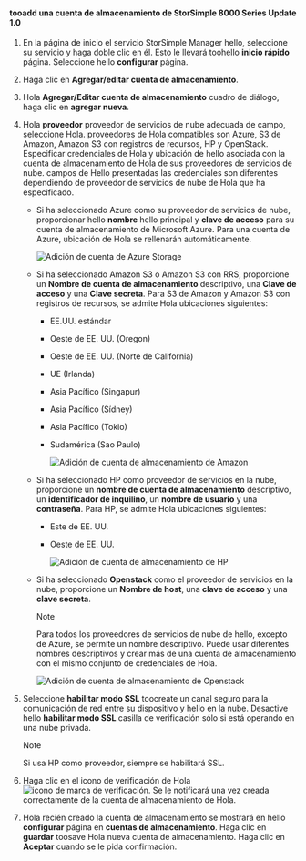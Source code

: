 <!--author=alkohli last changed: 9/17/15-->

#### <a name="tooadd-a-storage-account-in-storsimple-8000-series-update-10"></a>tooadd una cuenta de almacenamiento de StorSimple 8000 Series Update 1.0
1. En la página de inicio el servicio StorSimple Manager hello, seleccione su servicio y haga doble clic en él. Esto le llevará toohello **inicio rápido** página. Seleccione hello **configurar** página.
2. Haga clic en **Agregar/editar cuenta de almacenamiento**.
3. Hola **Agregar/Editar cuenta de almacenamiento** cuadro de diálogo, haga clic en **agregar nueva**.
4. Hola **proveedor** proveedor de servicios de nube adecuada de campo, seleccione Hola. proveedores de Hola compatibles son Azure, S3 de Amazon, Amazon S3 con registros de recursos, HP y OpenStack. Especificar credenciales de Hola y ubicación de hello asociada con la cuenta de almacenamiento de Hola de sus proveedores de servicios de nube. campos de Hello presentadas las credenciales son diferentes dependiendo de proveedor de servicios de nube de Hola que ha especificado. 
   
   * Si ha seleccionado Azure como su proveedor de servicios de nube, proporcionar hello **nombre** hello principal y **clave de acceso** para su cuenta de almacenamiento de Microsoft Azure. Para una cuenta de Azure, ubicación de Hola se rellenarán automáticamente.
     
        ![Adición de cuenta de Azure Storage](./media/storsimple-configure-new-storage-account-u1/AddAzureStorageaccount-include.png)
   * Si ha seleccionado Amazon S3 o Amazon S3 con RRS, proporcione un **Nombre de cuenta de almacenamiento** descriptivo, una **Clave de acceso** y una **Clave secreta**. Para S3 de Amazon y Amazon S3 con registros de recursos, se admite Hola ubicaciones siguientes:
     
     * EE.UU. estándar
     * Oeste de EE. UU. (Oregon)
     * Oeste de EE. UU. (Norte de California)
     * UE (Irlanda)
     * Asia Pacífico (Singapur)
     * Asia Pacífico (Sídney)
     * Asia Pacífico (Tokio)
     * Sudamérica (Sao Paulo)
       
       ![Adición de cuenta de almacenamiento de Amazon](./media/storsimple-configure-new-storage-account-u1/AddAmazonStorageaccount-include.png)
   * Si ha seleccionado HP como proveedor de servicios en la nube, proporcione un **nombre de cuenta de almacenamiento** descriptivo, un **identificador de inquilino**, un **nombre de usuario** y una **contraseña**. Para HP, se admite Hola ubicaciones siguientes:
     
     * Este de EE. UU.
     * Oeste de EE. UU.
       
       ![Adición de cuenta de almacenamiento de HP](./media/storsimple-configure-new-storage-account-u1/AddHPStorageaccount-include.png)
   * Si ha seleccionado **Openstack** como el proveedor de servicios en la nube, proporcione un **Nombre de host**, una **clave de acceso** y una **clave secreta**.
     
     > [!NOTE]
     > Para todos los proveedores de servicios de nube de hello, excepto de Azure, se permite un nombre descriptivo. Puede usar diferentes nombres descriptivos y crear más de una cuenta de almacenamiento con el mismo conjunto de credenciales de Hola.
     > 
     > 
     
        ![Adición de cuenta de almacenamiento de Openstack](./media/storsimple-configure-new-storage-account-u1/AddOpenstackStorageaccount-include.png)
5. Seleccione **habilitar modo SSL** toocreate un canal seguro para la comunicación de red entre su dispositivo y hello en la nube. Desactive hello **habilitar modo SSL** casilla de verificación sólo si está operando en una nube privada.
   
   > [!NOTE]
   > Si usa HP como proveedor, siempre se habilitará SSL.
   > 
   > 
6. Haga clic en el icono de verificación de Hola ![icono de marca de verificación](./media/storsimple-configure-new-storage-account/HCS_CheckIcon-include.png). Se le notificará una vez creada correctamente de la cuenta de almacenamiento de Hola.
7. Hola recién creado la cuenta de almacenamiento se mostrará en hello **configurar** página en **cuentas de almacenamiento**. Haga clic en **guardar** toosave Hola nueva cuenta de almacenamiento. Haga clic en **Aceptar** cuando se le pida confirmación.

